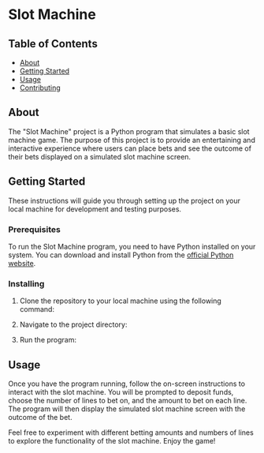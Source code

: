 # Slot Machine

## Table of Contents

- [About](#about)
- [Getting Started](#getting_started)
- [Usage](#usage)
- [Contributing](../CONTRIBUTING.md)

## About <a name = "about"></a>

The "Slot Machine" project is a Python program that simulates a basic slot machine game. The purpose of this project is to provide an entertaining and interactive experience where users can place bets and see the outcome of their bets displayed on a simulated slot machine screen.

## Getting Started <a name = "getting_started"></a>

These instructions will guide you through setting up the project on your local machine for development and testing purposes.

### Prerequisites

To run the Slot Machine program, you need to have Python installed on your system. You can download and install Python from the [official Python website](https://www.python.org/).

### Installing

1. Clone the repository to your local machine using the following command:

2. Navigate to the project directory:

3. Run the program:

## Usage <a name = "usage"></a>

Once you have the program running, follow the on-screen instructions to interact with the slot machine. You will be prompted to deposit funds, choose the number of lines to bet on, and the amount to bet on each line. The program will then display the simulated slot machine screen with the outcome of the bet.

Feel free to experiment with different betting amounts and numbers of lines to explore the functionality of the slot machine. Enjoy the game!
